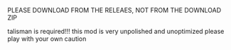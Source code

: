 PLEASE DOWNLOAD FROM THE RELEAES, NOT FROM THE DOWNLOAD ZIP

talisman is required!!!
this mod is very unpolished and unoptimized
please play with your own caution
